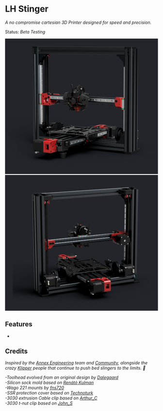 ﻿# LH Stinger
   *A no compromise cartesian 3D Printer designed for speed and precision.*

Status: *Beta Testing*

![Image of Stinger Front](Images/New_Frame_v1023.png)
![Image of Stinger Back](Images/New_Frame_v1023b.png)

## Features
-
## Credits

_Inspired by the [Annex Engineering](https://github.com/Annex-Engineering) team and [Community](https://discord.com/invite/MzTR3zE), alongside the crazy [Klipper](https://discord.klipper3d.org) people that continue to push bed slingers to the limits. :purple_heart:_

_-Toolhead evolved from an original design by [Dalegaard](https://github.com/dalegaard)<br>
-Silicon sock mold based on [Renátó Kulman](https://www.printables.com/@RenatoKulman)<br>
-Wago 221 mounts by [fns720](https://www.printables.com/@fns720)<br>
-SSR protection cover based on [Technoturk](https://www.printables.com/@Technoturk_377911)<br>
-3030 extrusion Cable clip based on [Arthur_C](https://www.printables.com/@Arthur_C_428094)<br>
-3030 t-nut clip based on [John_S](https://www.printables.com/@JohnS)<br>_

